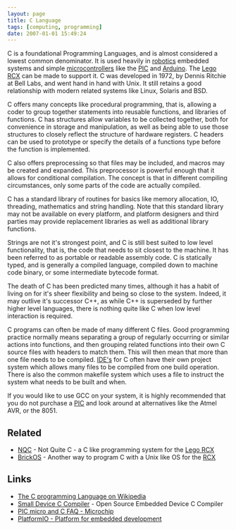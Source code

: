 ```yaml
---
layout: page
title: C Language
tags: [computing, programming]
date: 2007-01-01 15:49:24
---
```

C is a foundational Programming Languages, and is almost considered a lowest common denominator.
It is used heavily in [robotics](/wiki/robotic.html "Robotic") embedded systems and simple [microcontrollers](/wiki/microcontroller.html "A programmable digital controller (or ") like the [PIC](/wiki/pic.html "PIC") and [Arduino](/wiki/arduino-leonardo-board).
The [Lego RCX](/wiki/rcx.html "The Lego Robot Command Explorer") can be made to support it.
C was developed in 1972, by Dennis Ritchie at Bell Labs, and went hand in hand with Unix.
It still retains a good relationship with modern related systems like Linux, Solaris and BSD.

C offers many concepts like procedural programming, that is, allowing a coder to group together statements into reusable functions, and libraries of functions.
C has structures allow variables to be collected together, both for convenience in storage and manipulation, as well as being able to use those structures to closely reflect the structure of hardware registers.
C headers can be used to prototype or specify the details of a functions type before the function is implemented.

C also offers preprocessing so that files may be included, and macros may be created and expanded.
This preprocessor is powerful enough that it allows for conditional compilation.
The concept is that in different compiling circumstances, only some parts of the code are actually compiled.

C has a standard library of routines for basics like memory allocation, IO, threading, mathematics and string handling.
Note that this standard library may not be available on every platform, and platform designers and third parties may provide replacement libraries as well as additional library functions.

Strings are not it's strongest point, and C is still best suited to low level functionality, that is, the code that needs to sit closest to the machine.
It has been referred to as portable or readable assembly code.
C is statically typed, and is generally a compiled language, compiled down to machine code binary, or some intermediate bytecode format.

The death of C has been predicted many times, although it has a habit of living on for it's sheer flexibility and being so close to the system.
Indeed, it may outlive it's successor C++, as while C++ is superseded by further higher level languages, there is nothing quite like C when low level interaction is required.

C programs can often be made of many different C files.
Good programming practice normally means separating a group of regularly occurring or similar actions into functions, and then grouping related functions into their own C source files with headers to match them.
This will then mean that more than one file needs to be compiled.
[IDE's](/wiki/idetool.html "Integrated Development Environment") for C often have their own project system which allows many files to be compiled from one build operation.
There is also the common makefile system which uses a file to instruct the system what needs to be built and when.

If you would like to use GCC on your system, it is highly recommended that you do not purchase a [PIC](/wiki/pic.html "PIC") and look around at alternatives like the Atmel AVR, or the 8051.

## Related

- [NQC](/wiki/nqc.html "Not Quite C - A Lego PBrick Programming Language") - Not Quite C - a C like programming system for the [Lego RCX](/wiki/rcx.html "The Lego RCX")
- [BrickOS](/wiki/brickos.html "An entire Embedded OS for the RCX") - Another way to program C with a Unix like OS for the [RCX](/wiki/rcx.html "The Lego Robot Command Explorer")

## Links

- [The C programming Language on Wikipedia](http://en.wikipedia.org/wiki/C_%28programming_language%29)
- [Small Device C Compiler](http://sdcc.sourceforge.net/) - Open Source Embedded Device C Compiler
- [PIC micro and C FAQ - Microchip](http://www.microchipc.com/HiTechCFAQ/)
- [PlatformIO - Platform for embedded development](https://platformio.org)
